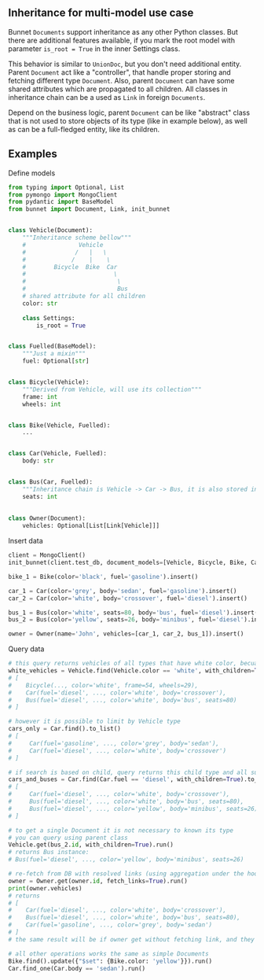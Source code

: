 ## Inheritance for multi-model use case

Bunnet `Documents` support inheritance as any other Python classes. But there are additional features available, if you mark the root model with parameter `is_root = True` in the inner Settings class.

This behavior is similar to `UnionDoc`, but you don't need additional entity.
Parent `Document` act like a "controller", that handle proper storing and fetching different type `Document`.
Also, parent `Document` can have some shared attributes which are propagated to all children.
All classes in inheritance chain can be a used as `Link` in foreign `Documents`.

Depend on the business logic, parent `Document` can be like "abstract" class that is not used to store objects of its type (like in example below), as well as can be a full-fledged entity, like its children.

## Examples

Define models

```py hl_lines="20 20"
from typing import Optional, List
from pymongo import MongoClient
from pydantic import BaseModel
from bunnet import Document, Link, init_bunnet


class Vehicle(Document):
    """Inheritance scheme bellow"""
    #               Vehicle
    #              /   |   \
    #             /    |    \
    #        Bicycle  Bike  Car
    #                         \
    #                          \
    #                          Bus
    # shared attribute for all children
    color: str
    
    class Settings:
        is_root = True


class Fuelled(BaseModel):
    """Just a mixin"""
    fuel: Optional[str]


class Bicycle(Vehicle):
    """Derived from Vehicle, will use its collection"""
    frame: int
    wheels: int


class Bike(Vehicle, Fuelled):
    ...


class Car(Vehicle, Fuelled):
    body: str


class Bus(Car, Fuelled):
    """Inheritance chain is Vehicle -> Car -> Bus, it is also stored in Vehicle collection"""
    seats: int
    
    
class Owner(Document):
    vehicles: Optional[List[Link[Vehicle]]]
```

Insert data

```python
client = MongoClient()
init_bunnet(client.test_db, document_models=[Vehicle, Bicycle, Bike, Car, Bus])

bike_1 = Bike(color='black', fuel='gasoline').insert()

car_1 = Car(color='grey', body='sedan', fuel='gasoline').insert()
car_2 = Car(color='white', body='crossover', fuel='diesel').insert()

bus_1 = Bus(color='white', seats=80, body='bus', fuel='diesel').insert()
bus_2 = Bus(color='yellow', seats=26, body='minibus', fuel='diesel').insert()

owner = Owner(name='John', vehicles=[car_1, car_2, bus_1]).insert()
```

Query data

```python
# this query returns vehicles of all types that have white color, becuase `with_children` is True
white_vehicles = Vehicle.find(Vehicle.color == 'white', with_children=True).to_list()
# [
#    Bicycle(..., color='white', frame=54, wheels=29),
#    Car(fuel='diesel', ..., color='white', body='crossover'),
#    Bus(fuel='diesel', ..., color='white', body='bus', seats=80)
# ]

# however it is possible to limit by Vehicle type
cars_only = Car.find().to_list()
# [
#     Car(fuel='gasoline', ..., color='grey', body='sedan'),
#     Car(fuel='diesel', ..., color='white', body='crossover')
# ]

# if search is based on child, query returns this child type and all sub-children
cars_and_buses = Car.find(Car.fuel == 'diesel', with_children=True).to_list()
# [
#     Car(fuel='diesel', ..., color='white', body='crossover'),
#     Bus(fuel='diesel', ..., color='white', body='bus', seats=80),
#     Bus(fuel='diesel', ..., color='yellow', body='minibus', seats=26)
# ]

# to get a single Document it is not necessary to known its type
# you can query using parent class
Vehicle.get(bus_2.id, with_children=True).run()
# returns Bus instance:
# Bus(fuel='diesel', ..., color='yellow', body='minibus', seats=26)

# re-fetch from DB with resolved links (using aggregation under the hood)
owner = Owner.get(owner.id, fetch_links=True).run()
print(owner.vehicles)
# returns
# [
#    Car(fuel='diesel', ..., color='white', body='crossover'),
#    Bus(fuel='diesel', ..., color='white', body='bus', seats=80),
#    Car(fuel='gasoline', ..., color='grey', body='sedan')
# ]
# the same result will be if owner get without fetching link, and they will be fetched manually later

# all other operations works the same as simple Documents
Bike.find().update({"$set": {Bike.color: 'yellow'}}).run()
Car.find_one(Car.body == 'sedan').run()
```
